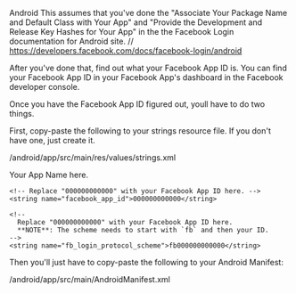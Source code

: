 Android 
This assumes that you've done the "Associate Your Package Name and Default Class with Your App" and "Provide the Development and Release Key Hashes for Your App" in the the Facebook Login documentation for Android site.
// https://developers.facebook.com/docs/facebook-login/android


After you've done that, find out what your Facebook App ID is. You can find your Facebook App ID in your Facebook App's dashboard in the Facebook developer console.

Once you have the Facebook App ID figured out, youll have to do two things.

First, copy-paste the following to your strings resource file. If you don't have one, just create it.

<your project root>/android/app/src/main/res/values/strings.xml

<?xml version="1.0" encoding="utf-8"?>
<resources>
    <string name="app_name">Your App Name here.</string>

    <!-- Replace "000000000000" with your Facebook App ID here. -->
    <string name="facebook_app_id">000000000000</string>

    <!--
      Replace "000000000000" with your Facebook App ID here.
      **NOTE**: The scheme needs to start with `fb` and then your ID.
    -->
    <string name="fb_login_protocol_scheme">fb000000000000</string>
</resources>
Then you'll just have to copy-paste the following to your Android Manifest:

<your project root>/android/app/src/main/AndroidManifest.xml

<meta-data android:name="com.facebook.sdk.ApplicationId"
    android:value="@string/facebook_app_id"/>

<activity android:name="com.facebook.FacebookActivity"
    android:configChanges=
            "keyboard|keyboardHidden|screenLayout|screenSize|orientation"
    android:label="@string/app_name" />

<activity
    android:name="com.facebook.CustomTabActivity"
    android:exported="true">
    <intent-filter>
        <action android:name="android.intent.action.VIEW" />
        <category android:name="android.intent.category.DEFAULT" />
        <category android:name="android.intent.category.BROWSABLE" />
        <data android:scheme="@string/fb_login_protocol_scheme" />
    </intent-filter>
</activity>